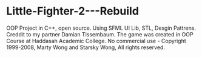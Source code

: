 # Little-Fighter-2---Rebuild
OOP Project in C++, open source.
Using SFML UI Lib, STL, Desgin Pattrens.
Creddit to my partner Damian Tissembaum.
The game was created in OOP Course at Haddasah Academic College.
No commercial use - Copyright 1999-2008, Marty Wong and Starsky Wong, All rights reserved.
